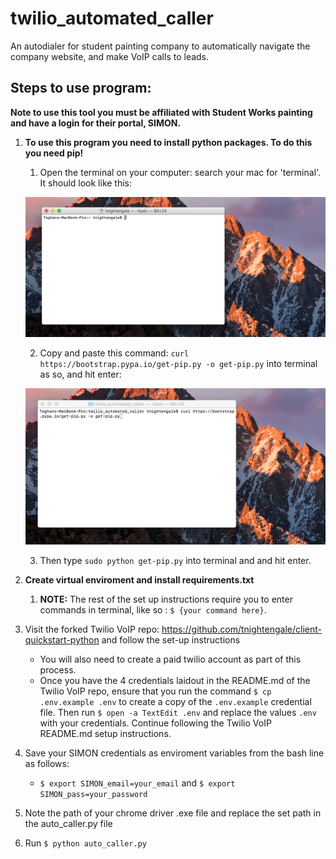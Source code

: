# twilio_automated_caller
An autodialer for student painting company to automatically navigate the company website, and make VoIP calls to leads.


## Steps to use program:
**Note to use this tool you must be affiliated with Student Works painting and have a login for their portal, SIMON.**


1. **To use this program you need to install python packages. To do this you need pip!**
    1. Open the terminal on your computer: search your mac for 'terminal'. It should look like this:
    
    ![Alt text](resources/ss1.png?raw=True 'Terminal')
    
    2. Copy and paste this command: `curl https://bootstrap.pypa.io/get-pip.py -o get-pip.py` into terminal as so, and hit enter:
    
    ![Alt text](resources/ss2.png?raw=True 'Terminal')
    
    3. Then type `sudo python get-pip.py` into terminal and and hit enter.
  
2. **Create virtual enviroment and install requirements.txt**
    1. **NOTE:** The rest of the set up instructions require you to enter commands in terminal, like so : `$ {your command here}`.
2. Visit the forked Twilio VoIP repo: https://github.com/tnightengale/client-quickstart-python and follow the set-up instructions
    * You will also need to create a paid twilio account as part of this process.
    * Once you have the 4 credentials laidout in the README.md of the Twilio VoIP repo, ensure that you run the command `$ cp .env.example .env` to create a copy of the `.env.example` credential file. Then run `$ open -a TextEdit .env` and replace the values `.env ` with your credentials. Continue following the Twilio VoIP README.md setup instructions. 
3. Save your SIMON credentials as enviroment variables from the bash line as follows:
    * `$ export SIMON_email=your_email` and `$ export SIMON_pass=your_password`
4. Note the path of your chrome driver .exe file and replace the set path in the auto_caller.py file
5. Run `$ python auto_caller.py`
